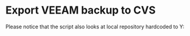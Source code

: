 # Export VEEAM backup to CVS

Please notice that the script also looks at local repository hardcoded to Y:

